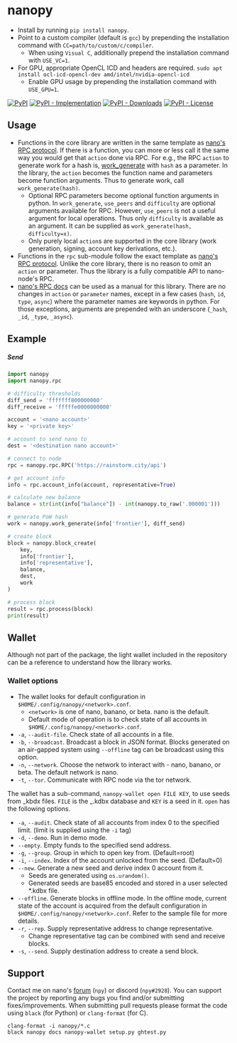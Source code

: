 # nanopy

-   Install by running `pip install nanopy`.
-   Point to a custom compiler (default is `gcc`) by prepending the installation command with `CC=path/to/custom/c/compiler`.
    -   When using `Visual C`, additionally prepend the installation command with `USE_VC=1`.
-   For GPU, appropriate OpenCL ICD and headers are required. `sudo apt install ocl-icd-opencl-dev amd/intel/nvidia-opencl-icd`
    -   Enable GPU usage by prepending the installation command with `USE_GPU=1`.

[![PyPI](https://img.shields.io/pypi/v/nanopy)](https://pypi.org/project/nanopy) [![PyPI - Implementation](https://img.shields.io/pypi/implementation/nanopy)](https://pypi.org/project/nanopy) [![PyPI - Downloads](https://img.shields.io/pypi/dm/nanopy)](https://pypistats.org/packages/nanopy) [![PyPI - License](https://img.shields.io/pypi/l/nanopy)](https://opensource.org/licenses/MIT)

## Usage

-   Functions in the core library are written in the same template as [nano's RPC protocol](https://docs.nano.org/commands/rpc-protocol/). If there is a function, you can more or less call it the same way you would get that `action` done via RPC. For e.g., the RPC `action` to generate work for a hash is, [work_generate](https://docs.nano.org/commands/rpc-protocol/#work_generate) with `hash` as a parameter. In the library, the `action` becomes the function name and parameters become function arguments. Thus to generate work, call `work_generate(hash)`.
    -   Optional RPC parameters become optional function arguments in python. In `work_generate`, `use_peers` and `difficulty` are optional arguments available for RPC. However, `use_peers` is not a useful argument for local operations. Thus only `difficulty` is available as an argument. It can be supplied as `work_generate(hash, difficulty=x)`.
    -   Only purely local `action`s are supported in the core library (work generation, signing, account key derivations, etc.).
-   Functions in the `rpc` sub-module follow the exact template as [nano's RPC protocol](https://docs.nano.org/commands/rpc-protocol/). Unlike the core library, there is no reason to omit an `action` or parameter. Thus the library is a fully compatible API to nano-node's RPC.
-   [nano's RPC docs](https://docs.nano.org/commands/rpc-protocol/) can be used as a manual for this library. There are no changes in `action` or `parameter` names, except in a few cases \(`hash`, `id`, `type`, `async`\) where the parameter names are keywords in python. For those exceptions, arguments are prepended with an underscore \(`_hash`, `_id`, `_type`, `_async`\).

## Example

##### Send

```python
import nanopy
import nanopy.rpc

# difficulty thresholds
diff_send = 'fffffff800000000'
diff_receive = 'fffffe0000000000'

account = '<nano account>'
key = '<private key>'

# account to send nano to
dest = '<destination nano account>'

# connect to node
rpc = nanopy.rpc.RPC('https://rainstorm.city/api')

# get account info
info = rpc.account_info(account, representative=True)

# calculate new balance
balance = str(int(info["balance"]) - int(nanopy.to_raw('.000001')))

# generate PoW hash
work = nanopy.work_generate(info['frontier'], diff_send)

# create block
block = nanopy.block_create(
    key,
    info['frontier'],
    info['representative'],
    balance,
    dest,
    work
)

# process block
result = rpc.process(block)
print(result)

```

## Wallet

Although not part of the package, the light wallet included in the repository can be a reference to understand how the library works.

### Wallet options

-   The wallet looks for default configuration in `$HOME/.config/nanopy/<network>.conf`.
    -   `<network>` is one of nano, banano, or beta. nano is the default.
    -   Default mode of operation is to check state of all accounts in `$HOME/.config/nanopy/<network>.conf`.
-   `-a`, `--audit-file`. Check state of all accounts in a file.
-   `-b`, `--broadcast`. Broadcast a block in JSON format. Blocks generated on an air-gapped system using `--offline` tag can be broadcast using this option.
-   `-n`, `--network`. Choose the network to interact with - nano, banano, or beta. The default network is nano.
-   `-t`, `--tor`. Communicate with RPC node via the tor network.

The wallet has a sub-command, `nanopy-wallet open FILE KEY`, to use seeds from _kbdx files. `FILE` is the _.kdbx database and `KEY` is a seed in it. `open` has the following options.

-   `-a`, `--audit`. Check state of all accounts from index 0 to the specified limit. (limit is supplied using the `-i` tag)
-   `-d`, `--demo`. Run in demo mode.
-   `--empty`. Empty funds to the specified send address.
-   `-g`, `--group`. Group in which to open key from. (Default=root)
-   `-i`, `--index`. Index of the account unlocked from the seed. (Default=0)
-   `--new`. Generate a new seed and derive index 0 account from it.
    -   Seeds are generated using `os.urandom()`.
    -   Generated seeds are base85 encoded and stored in a user selected \*.kdbx file.
-   `--offline`. Generate blocks in offline mode. In the offline mode, current state of the account is acquired from the default configuration in `$HOME/.config/nanopy/<network>.conf`. Refer to the sample file for more details.
-   `-r`, `--rep`. Supply representative address to change representative.
    -   Change representative tag can be combined with send and receive blocks.
-   `-s`, `--send`. Supply destination address to create a send block.

## Support

Contact me on nano's [forum](https://forum.nano.org/u/npy) (`npy`) or discord (`npy#2928`). You can support the project by reporting any bugs you find and/or submitting fixes/improvements. When submitting pull requests please format the code using `black` (for Python) or `clang-format` (for C).

```
clang-format -i nanopy/*.c
black nanopy docs nanopy-wallet setup.py ghtest.py
```
